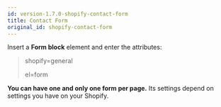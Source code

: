 ```yaml
---
id: version-1.7.0-shopify-contact-form
title: Contact Form
original_id: shopify-contact-form
---
```


Insert a **Form block** element and enter the attributes:

> shopify=general
>
> el=form

**You can have one and only one form per page.**
Its settings depend on settings you have on your Shopify.